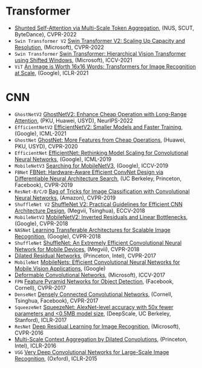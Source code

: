 # Transformer
- [Shunted Self-Attention via Multi-Scale Token Aggregation](https://arxiv.org/abs/2111.15193), (NUS, SCUT, ByteDance), CVPR-2022
- ```Swin Transformer V2``` [Swin Transformer V2: Scaling Up Capacity and Resolution](https://arxiv.org/abs/2111.09883v2), (Microsoft), CVPR-2022
- ```Swin Transformer``` [Swin Transformer: Hierarchical Vision Transformer using Shifted Windows](https://arxiv.org/abs/2103.14030v2), (Microsoft), ICCV-2021
- ```ViT``` [An Image is Worth 16x16 Words: Transformers for Image Recognition at Scale](https://arxiv.org/abs/2010.11929), (Google), ICLR-2021

# CNN
- ```GhostNetV2``` [GhostNetV2: Enhance Cheap Operation with Long-Range Attention](https://arxiv.org/abs/2211.12905), (PKU, Huawei, USYD), NeurIPS-2022
- ```EfficientNetV2``` [EfficientNetV2: Smaller Models and Faster Training](https://arxiv.org/abs/2104.00298), (Google), ICML-2021
- ```GhostNet``` [GhostNet: More Features from Cheap Operations](https://arxiv.org/abs/1911.11907), (Huawei, PKU, USYD), CVPR-2020
- ```EfficientNet``` [EfficientNet: Rethinking Model Scaling for Convolutional Neural Networks](https://arxiv.org/abs/1905.11946), (Google), ICML-2019
- ```MobileNetV3``` [Searching for MobileNetV3](https://arxiv.org/abs/1905.02244), (Google), ICCV-2019
- ```FBNet``` [FBNet: Hardware-Aware Efficient ConvNet Design via Differentiable Neural Architecture Search](https://arxiv.org/abs/1812.03443), (UC Berkeley, Princeton, Facebook), CVPR-2019
- ```ResNet-B/C/D``` [Bag of Tricks for Image Classification with Convolutional Neural Networks](https://arxiv.org/abs/1812.01187), (Amazon), CVPR-2019
- ```ShuffleNet V2``` [ShuffleNet V2: Practical Guidelines for Efficient CNN Architecture Design](https://arxiv.org/abs/1807.11164), (Megvii, Tsinghua), ECCV-2018
- ```MobileNetV2``` [MobileNetV2: Inverted Residuals and Linear Bottlenecks](https://arxiv.org/abs/1801.04381), (Google), CVPR-2018
- ```NASNet``` [Learning Transferable Architectures for Scalable Image Recognition](https://arxiv.org/abs/1707.07012), (Google), CVPR-2018
- ```ShuffleNet``` [ShuffleNet: An Extremely Efficient Convolutional Neural Network for Mobile Devices](https://arxiv.org/abs/1707.01083), (Megvii), CVPR-2018
- [Dilated Residual Networks](https://arxiv.org/abs/1705.09914), (Princeton, Intel), CVPR-2017
- ```MobileNet``` [MobileNets: Efficient Convolutional Neural Networks for Mobile Vision Applications](https://arxiv.org/abs/1704.04861), (Google)
- [Deformable Convolutional Networks](https://arxiv.org/abs/1703.06211), (Microsoft), ICCV-2017
- ```FPN``` [Feature Pyramid Networks for Object Detection](https://arxiv.org/abs/1612.03144), (Facebook, Cornell), CVPR-2017
- ```DenseNet``` [Densely Connected Convolutional Networks](https://arxiv.org/abs/1608.06993), (Cornell, Tsinghua, Facebook), CVPR-2017
- ```SqueezeNet``` [SqueezeNet: AlexNet-level accuracy with 50x fewer parameters and <0.5MB model size](https://arxiv.org/abs/1602.07360), (DeepScale, UC Berkeley, Stanford), ICLR-2017
- ```ResNet``` [Deep Residual Learning for Image Recognition](https://arxiv.org/abs/1512.03385), (Microsoft), CVPR-2016
- [Multi-Scale Context Aggregation by Dilated Convolutions](https://arxiv.org/abs/1511.07122), (Princeton, Intel), ICLR-2016
- ```VGG``` [Very Deep Convolutional Networks for Large-Scale Image Recognition](https://arxiv.org/abs/1409.1556), (Oxford), ICLR-2015
